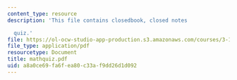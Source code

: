 ```yaml
---
content_type: resource
description: 'This file contains closedbook, closed notes

  quiz.'
file: https://ol-ocw-studio-app-production.s3.amazonaws.com/courses/3-185-transport-phenomena-in-materials-engineering-fall-2003/a8a0ce69fa6fea80c33af9dd26d1d092_mathquiz.pdf
file_type: application/pdf
resourcetype: Document
title: mathquiz.pdf
uid: a8a0ce69-fa6f-ea80-c33a-f9dd26d1d092
---
```

